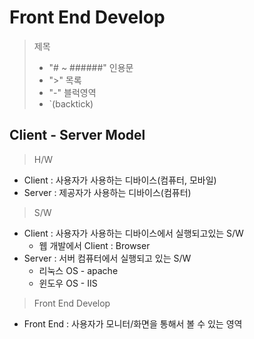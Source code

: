 # Front End Develop

> 제목
> - "# ~ ######"
> 인용문
> - ">"
> 목록
> - "-"
> 블럭영역
> - `(backtick)

## Client - Server Model

> H/W 
- Client : 사용자가 사용하는 디바이스(컴퓨터, 모바일)
- Server : 제공자가 사용하는 디바이스(컴퓨터)

> S/W
- Client : 사용자가 사용하는 디바이스에서 실행되고있는 S/W
  - 웹 개발에서 Client : Browser
- Server : 서버 컴퓨터에서 실행되고 있는 S/W  
  - 리눅스 OS - apache 
  - 윈도우 OS - IIS

> Front End Develop
- Front End : 사용자가 모니터/화면을 통해서 볼 수 있는 영역
